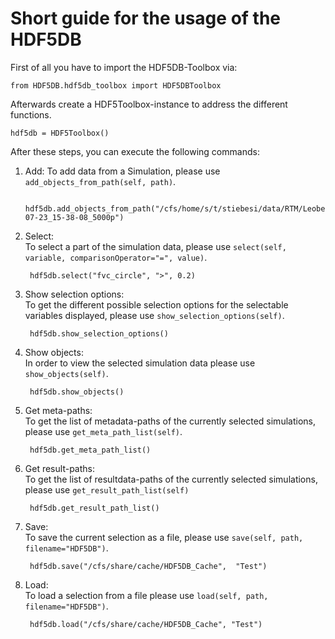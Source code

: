 # Short guide for the usage of the HDF5DB

First of all you have to import the HDF5DB-Toolbox via:  

	from HDF5DB.hdf5db_toolbox import HDF5DBToolbox

Afterwards create a HDF5Toolbox-instance to address the different functions. 

    hdf5db = HDF5Toolbox()
	
After these steps, you can execute the following commands: 

1. Add:
    To add data from a Simulation, please use `add_objects_from_path(self, path)`.  
    
        hdf5db.add_objects_from_path("/cfs/home/s/t/stiebesi/data/RTM/Leoben/output/with_shapes/2019-07-23_15-38-08_5000p")
   
2. Select:  
   To select a part of the simulation data, please use `select(self, variable, comparisonOperator="=", value)`.  
   
        hdf5db.select("fvc_circle", ">", 0.2) 

3. Show selection options:  
   To get the different possible selection options for the selectable variables displayed,
   please use `show_selection_options(self)`.  
   
        hdf5db.show_selection_options()


4. Show objects:  
   In order to view the selected simulation data please use `show_objects(self)`.  
   
        hdf5db.show_objects()

5. Get meta-paths:  
   To get the list of metadata-paths of the currently selected simulations, please use `get_meta_path_list(self)`.  
   
        hdf5db.get_meta_path_list()

6. Get result-paths:  
   To get the list of resultdata-paths of the currently selected simulations, please use `get_result_path_list(self)`  
   
        hdf5db.get_result_path_list()

7. Save:  
   To save the current selection as a file, please use `save(self, path, filename="HDF5DB")`.  
        
        hdf5db.save("/cfs/share/cache/HDF5DB_Cache",  "Test")  

8. Load:  
   To load a selection from a file please use `load(self, path, filename="HDF5DB")`.  
  
        hdf5db.load("/cfs/share/cache/HDF5DB_Cache", "Test")
